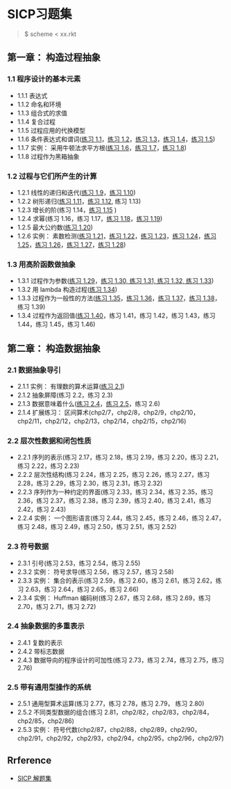 # SICP习题集
> $ scheme < xx.rkt

## 第一章： 构造过程抽象
### 1.1 程序设计的基本元素
- 1.1.1 表达式
- 1.1.2 命名和环境
- 1.1.3 组合式的求值
- 1.1.4 复合过程
- 1.1.5 过程应用的代换模型
- 1.1.6 条件表达式和谓词([练习 1.1]()，[练习 1.2]()，[练习 1.3](Chapter1/E1.3.md)，[练习 1.4](Chapter1/E1.4.md)，[练习 1.5](Chapter1/E1.5.md))
- 1.1.7 实例： 采用牛顿法求平方根([练习 1.6](Chapter1/E1.6.md)，[练习 1.7](Chapter1/E1.7.md)，[练习 1.8](Chapter1/E1.8.md))
- 1.1.8 过程作为黑箱抽象

### 1.2 过程与它们所产生的计算
- 1.2.1 线性的递归和迭代([练习 1.9](Chapter1/E1.9.md)，[练习 1.10](Chapter1/E1.10.md))
- 1.2.2 树形递归([练习 1.11](Chapter1/E1.11.md)，[练习 1.12](Chapter1/E1.12.md), 练习 1.13)
- 1.2.3 增长的阶(练习 1.14，[练习 1.15](Chapter1/E1.15.md) )
- 1.2.4 求幂(练习 1.16，练习 1.17，[练习 1.18](Chapter1/E1.18.md)，[练习 1.19](Chapter1/E1.19.md))
- 1.2.5 最大公约数([练习 1.20](Chapter1/E1.20.md))
- 1.2.6 实例： 素数检测([练习 1.21](Chapter1/E1.21.md)，[练习 1.22](Chapter1/E1.22.md)，[练习 1.23](Chapter1/E1.23.md)，[练习 1.24](Chapter1/E1.24.md)，[练习 1.25](Chapter1/E1.25.md)，[练习 1.26](Chapter1/E1.26.md)，[练习 1.27](Chapter1/E1.27.md)，[练习 1.28](Chapter1/E1.28.md))


### 1.3 用高阶函数做抽象
- 1.3.1 过程作为参数([练习 1.29](Chapter1/E1.29.md)，[练习 1.30, 练习 1.31, 练习 1.32, 练习 1.33](Chapter1/E1.30.md))
- 1.3.2 用 lambda 构造过程([练习 1.34](Chapter1/E1.34.md))
- 1.3.3 过程作为一般性的方法([练习 1.35](Chapter1/E1.35.md)，[练习 1.36](Chapter1/E1.36.md)，[练习 1.37](Chapter1/E1.37.md)，[练习 1.38](Chapter1/E1.38.md)，练习 1.39)
- 1.3.4 过程作为返回值([练习 1.40](Chapter1/E1.40.md)，练习 1.41，练习 1.42，练习 1.43，练习 1.44，练习 1.45，练习 1.46)

## 第二章： 构造数据抽象
### 2.1 数据抽象导引
- 2.1.1 实例： 有理数的算术运算([练习 2.1](Chapter2/E2.1.md))
- 2.1.2 抽象屏障(练习 2.2，练习 2.3)
- 2.1.3 数据意味着什么([练习 2.4](Chapter2/E2.4.md)，[练习 2.5](Chapter2/E2.5.md)，练习 2.6)
- 2.1.4 扩展练习： 区间算术(chp2/7，chp2/8，chp2/9，chp2/10，chp2/11，chp2/12，chp2/13，chp2/14，chp2/15，chp2/16)

### 2.2 层次性数据和闭包性质
- 2.2.1 序列的表示(练习 2.17，练习 2.18，练习 2.19，练习 2.20，练习 2.21，练习 2.22，练习 2.23)
- 2.2.2 层次性结构(练习 2.24，练习 2.25，练习 2.26，练习 2.27，练习 2.28，练习 2.29，练习 2.30，练习 2.31，练习 2.32)
- 2.2.3 序列作为一种约定的界面(练习 2.33，练习 2.34，练习 2.35，练习 2.36，练习 2.37，练习 2.38，练习 2.39，练习 2.40，练习 2.41，练习 2.42，练习 2.43)
- 2.2.4 实例： 一个图形语言(练习 2.44，练习 2.45，练习 2.46，练习 2.47，练习 2.48，练习 2.49，练习 2.50，练习 2.51，练习 2.52)

### 2.3 符号数据
- 2.3.1 引号(练习 2.53，练习 2.54，练习 2.55)
- 2.3.2 实例： 符号求导(练习 2.56，练习 2.57，练习 2.58)
- 2.3.3 实例： 集合的表示(练习 2.59，练习 2.60，练习 2.61，练习 2.62，练习 2.63，练习 2.64，练习 2.65，练习 2.66)
- 2.3.4 实例： Huffman 编码树(练习 2.67，练习 2.68，练习 2.69，练习 2.70，练习 2.71，练习 2.72)

### 2.4 抽象数据的多重表示
- 2.4.1 复数的表示
- 2.4.2 带标志数据
- 2.4.3 数据导向的程序设计的可加性(练习 2.73，练习 2.74，练习 2.75，练习 2.76)

### 2.5 带有通用型操作的系统
- 2.5.1 通用型算术运算(练习 2.77，练习 2.78，练习 2.79， 练习 2.80)
- 2.5.2 不同类型数据的组合(练习 2.81，chp2/82，chp2/83，chp2/84，chp2/85，chp2/86)
- 2.5.3 实例： 符号代数(chp2/87，chp2/88，chp2/89，chp2/90，chp2/91，chp2/92，chp2/93，chp2/94，chp2/95，chp2/96，chp2/97)

## Rrference
- [SICP 解题集](https://sicp.readthedocs.io/en/latest/)